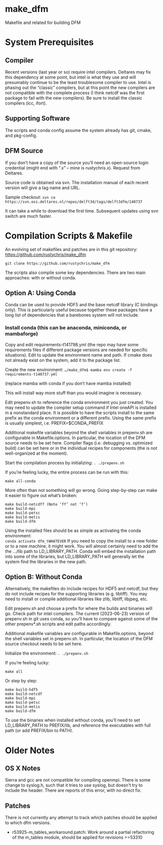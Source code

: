 # make_dfm
Makefile and related for building DFM


# System Prerequisites

## Compiler
Recent versions (last year or so) require intel compilers. Deltares may fix this dependency at some point, but intel is what they use and will presumably continue to be the least troublesome compiler to use. Intel is phasing out the “classic” compilers, but at this point the new compilers are not compatible with the complete process (I think netcdf was the first package to fail with the new compilers). Be sure to install the classic compilers (icc, ifort).

## Supporting Software
The scripts and conda config assume the system already has git, cmake, and pkg-config. 

## DFM Source
If you don’t have a copy of the source you’ll need an open-source login credential (might end with “.x” – mine is rustychris.x). Request from Deltares.

Source code is obtained via svn. The installation manual of each recent version will give a tag name and URL.

Sample checkout:
`svn co https://svn.oss.deltares.nl/repos/delft3d/tags/delft3dfm/140737`

It can take a while to download the first time. Subsequent updates using svn switch are much faster.
 
# Compilation Scripts & Makefile
An evolving set of makefiles and patches are in this git repository:
https://github.com/rustychris/make_dfm

`git clone https://github.com/rustychris/make_dfm`

The scripts also compile some key dependencies. There are two main approaches: with or without conda. 

## Option A: Using Conda
Conda can be used to provide HDF5 and the base netcdf library (C bindings only). This is particularly useful because together these packages have a long list of dependencies that a barebones system will not include.

### Install conda (this can be anaconda, miniconda, or mambaforge)

Copy and edit requirements-t141798.yml (the repo may have some requirements files if different package versions are needed for specific situations). Edit to update the environment name and path. If cmake does not already exist on the system, add it to the package list.

Create the new environment:
`…/make_dfm$ mamba env create -f requirements-t140737.yml`

(replace mamba with conda if you don’t have mamba installed)

This will install way more stuff than you would imagine is necessary.
 
Edit prepenv.sh to reference the conda environment you just created. You may need to update the compiler setup command if Intel oneAPI is installed in a nonstandard place. It is possible to have the scripts install to the same prefix as the conda environment or a different prefix. Using the same prefix is usually simplest, i.e. PREFIX=$CONDA_PREFIX

Additional makefile variables beyond the shell variables in prepenv.sh are configurable in Makefile.options.
In particular, the location of the DFM source needs to be set here. Compiler flags (i.e. debugging vs. optimized build) can be set here or in the individual recipes for components (the is not well-organized at the moment).

Start the compilation process by initializing:
`. ./prepenv.sh`

If you’re feeling lucky, the entire process can be run with this:
```
make all-conda
```
More often than not something will go wrong. Going step-by-step can make it easier to figure out what’s broken:
```
make build-netcdff (Note ‘ff’ not ‘f’)
make build-mpi
make build-petsc
make build-metis
make build-dfm
```

Using the installed files should be as simple as activating the conda environment:	
`conda activate dfm_tWHATEVER`
If you need to copy the install to a new folder or to a new machine, it might work. You will almost certainly need to add the the …/lib path to LD_LIBRARY_PATH. Conda will embed the installation path into some of the libraries, but LD_LIBRARY_PATH will generally let the system find the libraries in the new path.

## Option B: Without Conda
Alternatively, the makefiles do include recipes for HDF5 and netcdf, but they do not include recipes for the supporting libraries (e.g. libtiff). You may need to install or compile additional libraries like zlib, libtiff, libjpeg, etc.

Edit prepenv.sh and choose a prefix for where the builds and binaries will go. Check path for intel compilers. The current (2023-06-23) version of prepenv.sh in git uses conda, so you’ll have to compare against some of the other prepenv*.sh scripts and edit paths accordingly.

Additional makefile variables are configurable in Makefile.options, beyond the shell variables set in prepenv.sh. In particular, the location of the DFM source checkout needs to be set here. 

Initialize the environment:
`. ./prepenv.sh`

If you’re feeling lucky:
```
make all
```
Or step by step:
```
make build-hdf5
make build-netcdf
make build-mpi
make build-petsc
make build-metis
make build-dfm
```

To use the binaries when installed without conda, you’ll need to set LD_LIBRARY_PATH to PREFIX/lib, and reference the executables with full path (or add PREFIX/bin to PATH).

 
# Older Notes

## OS X Notes

Sierra and gcc are not compatible for compiling openmpi.  There is some change to
syslog.h, such that it tries to use syslog, but doesn't try to include the header.
There are reports of this error, with no direct fix.


## Patches

There is not currently any attempt to track which patches should be applied to
which dfm versions.

  - r53925-m_tables_workaround.patch: Work around a partial refactoring of the
    m_tables module, should be applied for revisions >=53310

